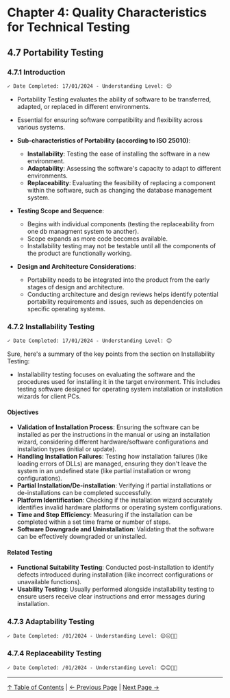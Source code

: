 # Chapter 4: Quality Characteristics for Technical Testing

## 4.7 Portability Testing

### 4.7.1 Introduction

```markdown
✓ Date Completed: 17/01/2024 - Understanding Level: 😊
```

- Portability Testing evaluates the ability of software to be transferred, adapted, or replaced in different environments.
- Essential for ensuring software compatibility and flexibility across various systems.

- **Sub-characteristics of Portability (according to ISO 25010)**:

  - **Installability**: Testing the ease of installing the software in a new environment.
  - **Adaptability**: Assessing the software's capacity to adapt to different environments.
  - **Replaceability**: Evaluating the feasibility of replacing a component within the software, such as changing the database management system.

- **Testing Scope and Sequence**:

  - Begins with individual components (testing the replaceability from one db managment system to another).
  - Scope expands as more code becomes available.
  - Installability testing may not be testable until all the components of the product are functionally working.

- **Design and Architecture Considerations**:
  - Portability needs to be integrated into the product from the early stages of design and architecture.
  - Conducting architecture and design reviews helps identify potential portability requirements and issues, such as dependencies on specific operating systems.

### 4.7.2 Installability Testing

```markdown
✓ Date Completed: 17/01/2024 - Understanding Level: 😊
```

Sure, here's a summary of the key points from the section on Installability Testing:

- Installability testing focuses on evaluating the software and the procedures used for installing it in the target environment. This includes testing software designed for operating system installation or installation wizards for client PCs.

#### Objectives

- **Validation of Installation Process**: Ensuring the software can be installed as per the instructions in the manual or using an installation wizard, considering different hardware/software configurations and installation types (initial or update).
- **Handling Installation Failures**: Testing how installation failures (like loading errors of DLLs) are managed, ensuring they don't leave the system in an undefined state (like partial installation or wrong configurations).
- **Partial Installation/De-installation**: Verifying if partial installations or de-installations can be completed successfully.
- **Platform Identification**: Checking if the installation wizard accurately identifies invalid hardware platforms or operating system configurations.
- **Time and Step Efficiency**: Measuring if the installation can be completed within a set time frame or number of steps.
- **Software Downgrade and Uninstallation**: Validating that the software can be effectively downgraded or uninstalled.

#### Related Testing

- **Functional Suitability Testing**: Conducted post-installation to identify defects introduced during installation (like incorrect configurations or unavailable functions).
- **Usability Testing**: Usually performed alongside installability testing to ensure users receive clear instructions and error messages during installation.

### 4.7.3 Adaptability Testing

```markdown
✓ Date Completed: /01/2024 - Understanding Level: 😊😐🤢🤮
```

### 4.7.4 Replaceability Testing

```markdown
✓ Date Completed: /01/2024 - Understanding Level: 😊😐🤢🤮
```

---

[↑ Table of Contents](../../README.md#table-of-contents) | [← Previous Page](4.6-maintainability-testing.md) | [Next Page →](4.8-compatibility-testing.md)
